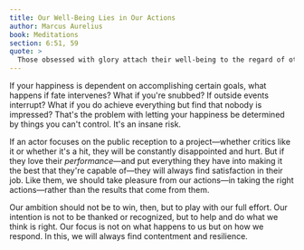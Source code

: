 ```yaml
---
title: Our Well-Being Lies in Our Actions
author: Marcus Aurelius
book: Meditations
section: 6:51, 59
quote: >
  Those obsessed with glory attach their well-being to the regard of others, those who love pleasure tie it to feelings, but the one with true understanding seeks it only in their actions...Think on the character of the people one wishes to please, the possessions one means to gain, and the tactics one employs to such ends. How quickly time erases such things, and how many will yet be wiped away.
---
```


If your happiness is dependent on accomplishing certain goals, what happens if fate intervenes? What if you're snubbed? If outside events interrupt? What if you do achieve everything but find that nobody is impressed? That's the problem with letting your happiness be determined by things you can't control. It's an insane risk.

If an actor focuses on the public reception to a project—whether critics like it or whether it's a hit, they will be constantly disappointed and hurt. But if they love their _performance_—and put everything they have into making it the best that they're capable of—they will always find satisfaction in their job. Like them, we should take pleasure from our actions—in taking the right actions—rather than the results that come from them.

Our ambition should not be to win, then, but to play with our full effort. Our intention is not to be thanked or recognized, but to help and do what we think is right. Our focus is not on what happens to us but on how we respond. In this, we will always find contentment and resilience.
